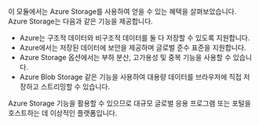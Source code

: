 이 모듈에서는 Azure Storage를 사용하여 얻을 수 있는 혜택을 살펴보았습니다. Azure Storage는 다음과 같은 기능을 제공합니다.

- Azure는 구조적 데이터와 비구조적 데이터를 둘 다 저장할 수 있도록 지원합니다.
- Azure에서는 저장된 데이터에 보안을 제공하며 글로벌 준수 표준을 지원합니다.
- Azure Storage 옵션에서는 부하 분산, 고가용성 및 중복 기능을 사용할 수 있습니다.
- Azure Blob Storage 같은 기능을 사용하여 대용량 데이터를 브라우저에 직접 저장하고 스트리밍할 수 있습니다.

Azure Storage 기능을 활용할 수 있으므로 대규모 글로벌 응용 프로그램 또는 포털을 호스트하는 데 이상적인 플랫폼입니다.
